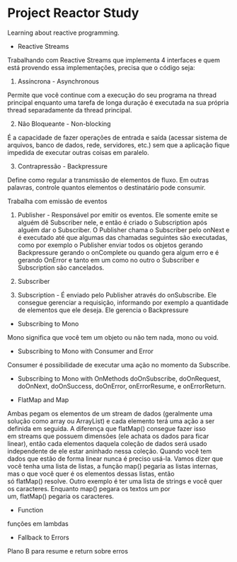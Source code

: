 # Project Reactor Study
Learning about reactive programming.

* Reactive Streams

Trabalhando com Reactive Streams que implementa 4 interfaces e quem está provendo essa implementações, precisa que o código seja:

1. Assíncrona - Asynchronous 

Permite que você continue com a execução do seu programa na thread principal enquanto uma tarefa de longa duração é executada na sua própria thread separadamente da thread principal.

2. Não Bloqueante - Non-blocking 

É a capacidade de fazer operações de entrada e saída (acessar sistema de arquivos, banco de dados, rede, servidores, etc.) sem que a aplicação fique impedida de executar outras coisas em paralelo.

3. Contrapressão - Backpressure

Define como regular a transmissão de elementos de fluxo. Em outras palavras, controle quantos elementos o destinatário pode consumir.

Trabalha com emissão de eventos

1. Publisher - Responsável por emitir os eventos. Ele somente emite se alguém dê Subscriber nele, e então é criado o Subscription após alguém dar o Subscriber. O Publisher chama o Subscriber pelo onNext e é executado até que algumas das chamadas seguintes são executadas, como por exemplo o Publisher enviar todos os objetos gerando Backpressure gerando o onComplete ou quando gera algum erro e é gerando OnError e tanto em um como no outro o Subscriber e Subscription são cancelados.

2. Subscriber 

3. Subscription - É enviado pelo Publisher através do onSubscribe. Ele consegue gerenciar a requisição, informando por exemplo a quantidade de elementos que ele deseja. Ele gerencia o Backpressure

* Subscribing to Mono

Mono significa que você tem um objeto ou não tem nada, mono ou void.

* Subscribing to Mono with Consumer and Error

Consumer é possibilidade de executar uma ação no momento da Subscribe.

* Subscribing to Mono with OnMethods
doOnSubscribe, doOnRequest, doOnNext, doOnSuccess, doOnError, onErrorResume, e onErrorReturn.

* FlatMap and Map

Ambas pegam os elementos de um stream de dados (geralmente uma solução como array ou ArrayList) e cada elemento terá uma ação a ser definida em seguida.
A diferença que flatMap() consegue fazer isso em streams que possuem dimensões (ele achata os dados para ficar linear), então cada elementos daquela coleção de dados será usado independente de ele estar aninhado nessa coleção. Quando você tem dados que estão de forma linear nunca é preciso usá-la.
Vamos dizer que você tenha uma lista de listas, a função map() pegaria as listas internas, mas o que você quer é os elementos dessas listas, então só flatMap() resolve.
Outro exemplo é ter uma lista de strings e você quer os caracteres. Enquanto map() pegara os textos um por um, flatMap() pegaria os caracteres.

* Function

funções em lambdas

* Fallback to Errors

Plano B para resume e return sobre erros




